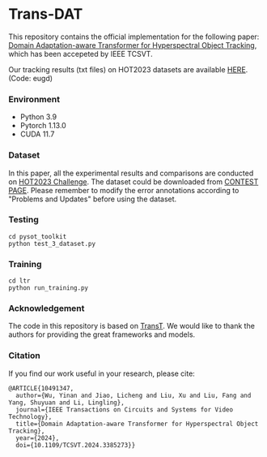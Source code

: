 # Trans-DAT
This repository contains the official implementation for the following paper:
[Domain Adaptation-aware Transformer for Hyperspectral Object Tracking](https://ieeexplore.ieee.org/document/10491347), 
which has been accepeted by IEEE TCSVT.

Our tracking results (txt files) on HOT2023 datasets are available [HERE](https://pan.baidu.com/s/1nwFSK0SDFRwTE3XSjFUpSQ). (Code: eugd)


### Environment
- Python 3.9
- Pytorch 1.13.0
- CUDA 11.7

### Dataset
In this paper, all the experimental results and comparisons are conducted on [HOT2023 Challenge](https://www.hsitracking.com/). The dataset could be downloaded from [CONTEST PAGE](https://www.hsitracking.com/contest/). Please remember to modify the error annotations according to "Problems and Updates" before using the dataset.

### Testing 
```
cd pysot_toolkit
python test_3_dataset.py
```

### Training
```
cd ltr
python run_training.py
```


### Acknowledgement
The code in this repository is based on [TransT](https://github.com/chenxin-dlut/TransT). We would like to thank the authors for providing the great frameworks and models.

### Citation

If you find our work useful in your research, please cite:

```
@ARTICLE{10491347,
  author={Wu, Yinan and Jiao, Licheng and Liu, Xu and Liu, Fang and Yang, Shuyuan and Li, Lingling},
  journal={IEEE Transactions on Circuits and Systems for Video Technology}, 
  title={Domain Adaptation-aware Transformer for Hyperspectral Object Tracking}, 
  year={2024},
  doi={10.1109/TCSVT.2024.3385273}}
```
